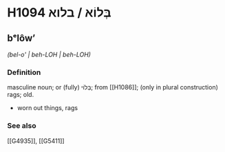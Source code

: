 # H1094 בְּלוֹא / בלוא

## bᵉlôwʼ

_(bel-o' | beh-LOH | beh-LOH)_

### Definition

masculine noun; or (fully) בְּלוֹי; from [[H1086]]; (only in plural construction) rags; old.

- worn out things, rags
### See also

[[G4935]], [[G5411]]

